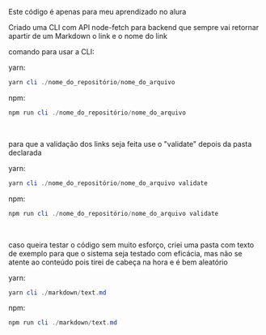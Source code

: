 Este código é apenas para meu aprendizado no alura

Criado uma CLI com API node-fetch para backend que sempre vai retornar apartir de um Markdown o link e o nome do link

comando para usar a CLI:

yarn:
```powershell
yarn cli ./nome_do_repositório/nome_do_arquivo 
```

npm: 
```powershell
npm run cli ./nome_do_repositório/nome_do_arquivo 
```
<br/>

para que a validação dos links seja feita use o "validate" depois da pasta declarada

yarn:
```powershell
yarn cli ./nome_do_repositório/nome_do_arquivo validate
```

npm:
```powershell
npm run cli ./nome_do_repositório/nome_do_arquivo validate 
```

<br/>

caso queira testar o código sem muito esforço, criei uma pasta com texto de exemplo para que o sistema seja testado com eficácia, mas não se atente ao conteúdo pois tirei de cabeça na hora e é bem aleatório

yarn:
```powershell
yarn cli ./markdown/text.md
```

npm: 
```powershell
npm run cli ./markdown/text.md 
```
